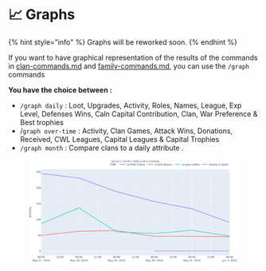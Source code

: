 # 📈 Graphs

{% hint style="info" %}
Graphs will be reworked soon.
{% endhint %}

If you want to have graphical representation of the results of the commands in [clan-commands.md](clan-commands.md "mention") and [family-commands.md](family-commands.md "mention"), you can use the `/graph` commands

**You have the choice between :**&#x20;

* `/graph daily` : Loot, Upgrades, Activity, Roles, Names, League, Exp Level, Defenses Wins, Caln Capital Contribution, Clan, War Preference & Best trophies
* /`graph over-time` : Activity, Clan Games, Attack Wins, Donations, Received, CWL Leagues, Capital Leagues & Capital Trophies
* `/graph month` : Compare clans to a daily attribute .

<figure><img src="../.gitbook/assets/image (95).png" alt=""><figcaption></figcaption></figure>
